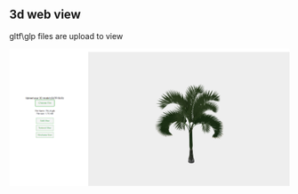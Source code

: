 <h2>3d web view </h2>
<p>gltf\glp files are upload to view </p>

<img src="https://github.com/Ananth002/ICONS/blob/be93c203108dcafe358e1e58022a226bbe700428/Screenshot 2024-12-11 151619.png">
